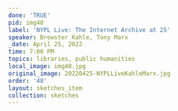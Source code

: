 ```yaml
---
done: 'TRUE'
pid: img48
label: 'NYPL Live: The Internet Archive at 25'
speaker: Brewster Kahle, Tony Marx
_date: April 25, 2022
time: 7:00 PM
topics: libraries, public humanities
local_image: img48.jpg
original_image: 20220425-NYPLLiveKahleMarx.jpg
order: '48'
layout: sketches_item
collection: sketches
---
```

